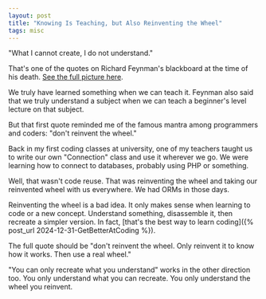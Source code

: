 ```yaml
---
layout: post
title: "Knowing Is Teaching, but Also Reinventing the Wheel"
tags: misc
---
```


"What I cannot create, I do not understand."

That's one of the quotes on Richard Feynman's blackboard at the time of his death. [See the full picture here](https://digital.archives.caltech.edu/collections/Images/1.10-29/).

We truly have learned something when we can teach it. Feynman also said that we truly understand a subject when we can teach a beginner's level lecture on that subject.

But that first quote reminded me of the famous mantra among programmers and coders: "don't reinvent the wheel."

Back in my first coding classes at university, one of my teachers taught us to write our own "Connection" class and use it wherever we go. We were learning how to connect to databases, probably using PHP or something.  

Well, that wasn't code reuse. That was reinventing the wheel and taking our reinvented wheel with us everywhere. We had ORMs in those days.

Reinventing the wheel is a bad idea. It only makes sense when learning to code or a new concept. Understand something, disassemble it, then recreate a simpler version. In fact, [that's the best way to learn coding]({% post_url 2024-12-31-GetBetterAtCoding %}).

The full quote should be "don't reinvent the wheel. Only reinvent it to know how it works. Then use a real wheel."

"You can only recreate what you understand" works in the other direction too. You only understand what you can recreate. You only understand the wheel you reinvent.
